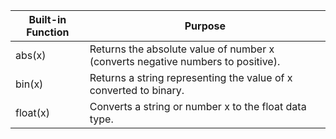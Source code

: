 | Built-in Function |                                      Purpose                                      |
|-------------------|-----------------------------------------------------------------------------------|
| abs(x)            |  Returns the absolute value of number x (converts negative numbers to positive).  |
| bin(x)            |  Returns a string representing the value of x converted to binary.                |
| float(x)          |  Converts a string or number x to the float data type.                            |
